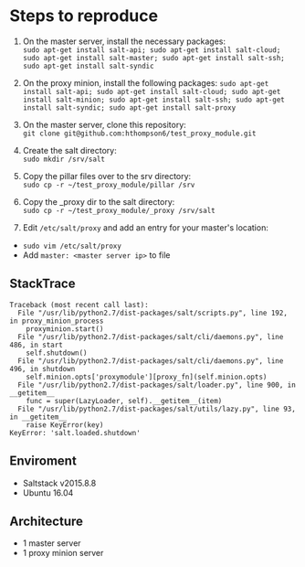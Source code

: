# Steps to reproduce
1. On the master server, install the necessary packages:  
`sudo apt-get install salt-api; sudo apt-get install salt-cloud; sudo apt-get install salt-master;
sudo apt-get install salt-ssh; sudo apt-get install salt-syndic`

2. On the proxy minion, install the following packages:
`sudo apt-get install salt-api; sudo apt-get install salt-cloud; sudo apt-get install salt-minion;
sudo apt-get install salt-ssh; sudo apt-get install salt-syndic; sudo apt-get install salt-proxy`

3. On the master server, clone this repository:  
`git clone git@github.com:hthompson6/test_proxy_module.git`

4. Create the salt directory:  
`sudo mkdir /srv/salt`

5. Copy the pillar files over to the srv directory:  
`sudo cp -r ~/test_proxy_module/pillar /srv`

6. Copy the _proxy dir to the salt directory:  
`sudo cp -r ~/test_proxy_module/_proxy /srv/salt`

7. Edit `/etc/salt/proxy` and add an entry for your master's location:  
- `sudo vim /etc/salt/proxy`
- Add `master: <master server ip>` to file

## StackTrace
```[ERROR   ] Proxy Minion failed to start: 
Traceback (most recent call last):
  File "/usr/lib/python2.7/dist-packages/salt/scripts.py", line 192, in proxy_minion_process
    proxyminion.start()
  File "/usr/lib/python2.7/dist-packages/salt/cli/daemons.py", line 486, in start
    self.shutdown()
  File "/usr/lib/python2.7/dist-packages/salt/cli/daemons.py", line 496, in shutdown
    self.minion.opts['proxymodule'][proxy_fn](self.minion.opts)
  File "/usr/lib/python2.7/dist-packages/salt/loader.py", line 900, in __getitem__
    func = super(LazyLoader, self).__getitem__(item)
  File "/usr/lib/python2.7/dist-packages/salt/utils/lazy.py", line 93, in __getitem__
    raise KeyError(key)
KeyError: 'salt.loaded.shutdown'
```

## Enviroment
- Saltstack v2015.8.8
- Ubuntu 16.04

## Architecture
- 1 master server
- 1 proxy minion server
